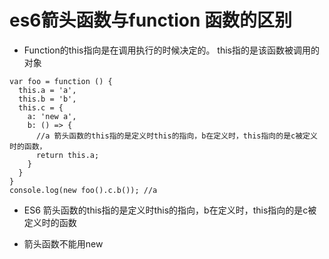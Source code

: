 # es6箭头函数与function 函数的区别

* Function的this指向是在调用执行的时候决定的。 this指的是该函数被调用的对象

```
var foo = function () {
  this.a = 'a',
  this.b = 'b',
  this.c = {
    a: 'new a',
    b: () => {
      //a 箭头函数的this指的是定义时this的指向，b在定义时，this指向的是c被定义时的函数，
      return this.a;
    }
  }
}
console.log(new foo().c.b()); //a
```
* ES6 箭头函数的this指的是定义时this的指向，b在定义时，this指向的是c被定义时的函数

* 箭头函数不能用new